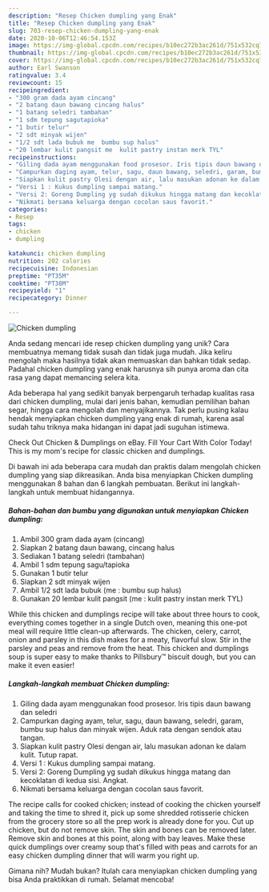 ```yaml
---
description: "Resep Chicken dumpling yang Enak"
title: "Resep Chicken dumpling yang Enak"
slug: 703-resep-chicken-dumpling-yang-enak
date: 2020-10-06T12:46:54.153Z
image: https://img-global.cpcdn.com/recipes/b10ec272b3ac261d/751x532cq70/chicken-dumpling-foto-resep-utama.jpg
thumbnail: https://img-global.cpcdn.com/recipes/b10ec272b3ac261d/751x532cq70/chicken-dumpling-foto-resep-utama.jpg
cover: https://img-global.cpcdn.com/recipes/b10ec272b3ac261d/751x532cq70/chicken-dumpling-foto-resep-utama.jpg
author: Earl Swanson
ratingvalue: 3.4
reviewcount: 15
recipeingredient:
- "300 gram dada ayam cincang"
- "2 batang daun bawang cincang halus"
- "1 batang seledri tambahan"
- "1 sdm tepung sagutapioka"
- "1 butir telur"
- "2 sdt minyak wijen"
- "1/2 sdt lada bubuk me  bumbu sup halus"
- "20 lembar kulit pangsit me  kulit pastry instan merk TYL"
recipeinstructions:
- "Giling dada ayam menggunakan food prosesor. Iris tipis daun bawang dan seledri"
- "Campurkan daging ayam, telur, sagu, daun bawang, seledri, garam, bumbu sup halus dan minyak wijen. Aduk rata dengan sendok atau tangan."
- "Siapkan kulit pastry Olesi dengan air, lalu masukan adonan ke dalam kulit. Tutup rapat."
- "Versi 1 : Kukus dumpling sampai matang."
- "Versi 2: Goreng Dumpling yg sudah dikukus hingga matang dan kecoklatan di kedua sisi. Angkat."
- "Nikmati bersama keluarga dengan cocolan saus favorit."
categories:
- Resep
tags:
- chicken
- dumpling

katakunci: chicken dumpling 
nutrition: 202 calories
recipecuisine: Indonesian
preptime: "PT35M"
cooktime: "PT38M"
recipeyield: "1"
recipecategory: Dinner

---
```



![Chicken dumpling](https://img-global.cpcdn.com/recipes/b10ec272b3ac261d/751x532cq70/chicken-dumpling-foto-resep-utama.jpg)

Anda sedang mencari ide resep chicken dumpling yang unik? Cara membuatnya memang tidak susah dan tidak juga mudah. Jika keliru mengolah maka hasilnya tidak akan memuaskan dan bahkan tidak sedap. Padahal chicken dumpling yang enak harusnya sih punya aroma dan cita rasa yang dapat memancing selera kita.

Ada beberapa hal yang sedikit banyak berpengaruh terhadap kualitas rasa dari chicken dumpling, mulai dari jenis bahan, kemudian pemilihan bahan segar, hingga cara mengolah dan menyajikannya. Tak perlu pusing kalau hendak menyiapkan chicken dumpling yang enak di rumah, karena asal sudah tahu triknya maka hidangan ini dapat jadi suguhan istimewa.

Check Out Chicken &amp; Dumplings on eBay. Fill Your Cart With Color Today! This is my mom&#39;s recipe for classic chicken and dumplings.


Di bawah ini ada beberapa cara mudah dan praktis dalam mengolah chicken dumpling yang siap dikreasikan. Anda bisa menyiapkan Chicken dumpling menggunakan 8 bahan dan 6 langkah pembuatan. Berikut ini langkah-langkah untuk membuat hidangannya.

<!--inarticleads1-->

##### Bahan-bahan dan bumbu yang digunakan untuk menyiapkan Chicken dumpling:

1. Ambil 300 gram dada ayam (cincang)
1. Siapkan 2 batang daun bawang, cincang halus
1. Sediakan 1 batang seledri (tambahan)
1. Ambil 1 sdm tepung sagu/tapioka
1. Gunakan 1 butir telur
1. Siapkan 2 sdt minyak wijen
1. Ambil 1/2 sdt lada bubuk (me : bumbu sup halus)
1. Gunakan 20 lembar kulit pangsit (me : kulit pastry instan merk TYL)


While this chicken and dumplings recipe will take about three hours to cook, everything comes together in a single Dutch oven, meaning this one-pot meal will require little clean-up afterwards. The chicken, celery, carrot, onion and parsley in this dish makes for a meaty, flavorful slow. Stir in the parsley and peas and remove from the heat. This chicken and dumplings soup is super easy to make thanks to Pillsbury™ biscuit dough, but you can make it even easier! 

<!--inarticleads2-->

##### Langkah-langkah membuat Chicken dumpling:

1. Giling dada ayam menggunakan food prosesor. Iris tipis daun bawang dan seledri
1. Campurkan daging ayam, telur, sagu, daun bawang, seledri, garam, bumbu sup halus dan minyak wijen. Aduk rata dengan sendok atau tangan.
1. Siapkan kulit pastry Olesi dengan air, lalu masukan adonan ke dalam kulit. Tutup rapat.
1. Versi 1 : Kukus dumpling sampai matang.
1. Versi 2: Goreng Dumpling yg sudah dikukus hingga matang dan kecoklatan di kedua sisi. Angkat.
1. Nikmati bersama keluarga dengan cocolan saus favorit.


The recipe calls for cooked chicken; instead of cooking the chicken yourself and taking the time to shred it, pick up some shredded rotisserie chicken from the grocery store so all the prep work is already done for you. Cut up chicken, but do not remove skin. The skin and bones can be removed later. Remove skin and bones at this point, along with bay leaves. Make these quick dumplings over creamy soup that&#39;s filled with peas and carrots for an easy chicken dumpling dinner that will warm you right up. 

Gimana nih? Mudah bukan? Itulah cara menyiapkan chicken dumpling yang bisa Anda praktikkan di rumah. Selamat mencoba!
